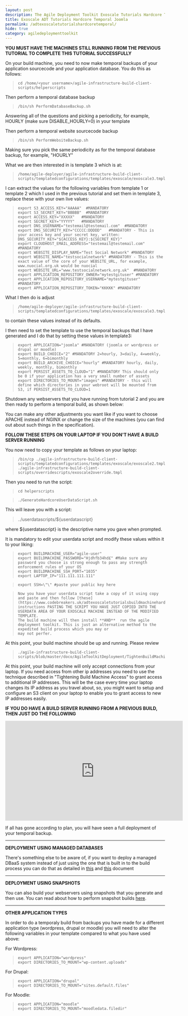```yaml
---
layout: post
description: The Agile Deployment Toolkit Exoscale Tutorials Hardcore Temporal Joomla
title: Exoscale ADT Tutorials Hardcore Temporal Joomla
permalink: /adtexoscaletutorialshardcoretemporal/
hide: true
category: agiledeploymenttoolkit
---
```


**YOU MUST HAVE THE MACHINES STILL RUNNING FROM THE PREVIOUS TUTORIAL TO COMPLETE THIS TUTORIAL SUCCESSFULLY**

On your build machine, you need to now make temporal backups of your application sourcecode and your application database.
You do this as follows:

>     cd /home/<your username>/agile-infrastructure-build-client-scripts/helperscripts

Then perform a temporal database backup
  
>     /bin/sh PerformDatabaseBackup.sh
 
Answering all of the questions and picking a periodicity, for example, HOURLY (make sure DISABLE_HOURLY=0) in your template
  
Then perform a temporal website sourcecode backup
  
>     /bin/sh PerformWebsiteBackup.sh
  
Making sure you pick the same periodicity as for the temporal database backup, for example, "HOURLY"
  
What we are then interested in is template 3 which is at:
  
>     /home/agile-deployer/agile-infrastructure-build-client-scripts/templatedconfigurations/templates/exoscale/exoscale3.tmpl
  
I can extract the values for the following variables from template 1 or template 2 which I used in the previous tutorial and set them in template 3, replace these with your own live values:

>     export S3_ACCESS_KEY="AAAAA"  #MANDATORY
>     export S3_SECRET_KEY="BBBBB"  #MANDATORY
>     export ACCESS_KEY="XXXXX"   #MANDATORY
>     export SECRET_KEY="YYYYY"   #MANDATORY
>     export DNS_USERNAME="testemail@testemail.com"  #MANDATORY
>     export DNS_SECURITY_KEY="CCCCC:DDDDD"   #MANDATORY - This is your access key and your secret key, written: DNS_SECURITY_KEY="${ACCESS_KEY}:${SECRET_KEY}"
>     export CLOUDHOST_EMAIL_ADDRESS="testemail@testemail.com" #MANDATORY
>     export WEBSITE_DISPLAY_NAME="Test Social Network" #MANDATORY
>     export WEBSITE_NAME="testsocialnetwork" #MANDATORY - This is the exact value of the core of your WEBSITE_URL, for example, www.nuocial.org.uk would be nuocial
>     export WEBSITE_URL="www.testsocialnetwork.org.uk"  #MANDATORY
>     export APPLICATION_REPOSITORY_OWNER="mytestgituser" #MANDATORY
>     export APPLICATION_REPOSITORY_USERNAME="mytestgituser" #MANDATORY
>     export APPLICATION_REPOSITORY_TOKEN="KKKKK" #MANDATORY
  
What I then do is adjust  

>     /home/agile-deployer/agile-infrastructure-build-client-scripts/templatedconfigurations/templates/exoscale/exoscale3.tmpl  
  
to contain these values instead of its defaults.
  
I then need to set the template to use the temporal backups that I have generated and I do that by setting these values in template3:
  
>     export APPLICATION="joomla" #MANDATORY (joomla or wordpress or drupal or moodle)
>     export BUILD_CHOICE="2" #MANDATORY 2=hourly, 3=daily, 4=weekly, 5=monthly, 6=bimonthly
>     export BUILD_ARCHIVE_CHOICE="hourly" #MANDATORY hourly, daily, weekly, monthly, bimonthly
>     export PERSIST_ASSETS_TO_CLOUD="1" #MANDATORY This should only be 0 if your application has a very small number of assets
>     export DIRECTORIES_TO_MOUNT="images" #MANDATORY - this will define which directories in your webroot will be mounted from S3, if PERSIST_ASSETS_TO_CLOUD=1
  
Shutdown any webservers that you have running from tutorial 2 and you are then ready to perform a temporal build, as shown below:
  
You can make any other adjustments you want like if you want to choose APACHE instead of NGINX or change the size of the machines (you can find out about such things in the specification).

**FOLLOW THESE STEPS ON YOUR LAPTOP IF YOU DON'T HAVE A BUILD SERVER RUNNING**

You now need to copy your template as follows on your laptop:  

>     /bin/cp ./agile-infrastructure-build-client-scripts/templatedconfigurations/templates/exoscale/exoscale2.tmpl ./agile-infrastructure-build-client-scripts/overridescripts/exoscale2override.tmpl  

Then you need to run the script:

>     cd helperscripts

>     ./GenerateHardcoreUserDataScript.sh

This will leave you with a script:

>    ../userdatascripts/${userdatascript}   

where ${userdatascript} is the descriptive name you gave when prompted.
  
It is mandatory to edit your userdata script and modify these values within it to your liking:

>     export BUILDMACHINE_USER="agile-user"
>     export BUILDMACHINE_PASSWORD="Hjdhfb34hd£" #Make sure any password you choose is strong enough to pass any strength enforcement rules of your OS
>     export BUILDMACHINE_SSH_PORT="1035"
>     export LAPTOP_IP="111.111.111.111"

>     export SSH=\"\" #paste your public key here


>     Now you have your userdata script take a copy of it using copy and paste and then follow [these](https://www.codebreakers.uk/adtexoscaletutorialsbuildmachinehardcore)   
>     instructions PASTING THE SCRIPT YOU HAVE JUST COPIED INTO THE USERDATA AREA OF YOUR EXOSCALE MACHINE INSTEAD OF THE MODIFIED TEMPLATE. 
>     The build machine will then install **AND**  run the agile deployment toolkit. This is just an alternative method to the expedited build process which you may or
>     may not perfer.


At this point, your build machine should be up and running. Please review  
  
>     ./agile-infrastructure-build-client-scripts/blob/master/doco/AgileToolkitDeployment/TightenBuildMachineAccess.md.  
 
At this point, your build machine will only accept connections from your laptop. If you need access from other ip addresses you need to use the technique described in "Tightening Build Machine Access" to grant access to additional IP addresses. This will be the case every time your laptop changes its IP address as you travel about, so, you might want to setup and configure an S3 client on your laptop to enable you to grant access to new IP addresses easily. 

**IF YOU DO HAVE A BUILD SERVER RUNNING FROM A PREVIOUS BUILD, THEN JUST DO THE FOLLOWING**
  
  <iframe width="560" height="315" src="https://www.youtube.com/embed/WiuacLCV_XU" title="YouTube video player" frameborder="0" allow="accelerometer; autoplay; clipboard-write; encrypted-media; gyroscope; picture-in-picture" allowfullscreen></iframe>
  
  If all has gone according to plan, you will have seen a full deployment of your temporal backup. 
  
  ------------------------
  **DEPLOYMENT USING MANAGED DATABASES**
  
  There's something else to be aware of, if you want to deploy a managed DBaaS system instead of just using the one that is built in to the build process you can do that as detailed in [this](https://github.com/agile-deployer/agile-infrastructure-build-client-scripts/blob/master/doco/AgileToolkitDeployment/DeployingDBaaS-Shortcut.md) and [this](https://github.com/agile-deployer/agile-infrastructure-build-client-scripts/blob/master/doco/AgileToolkitDeployment/DeployingDBaaS.md) document
  
  ------------------------
  **DEPLOYMENT USING SNAPSHOTS**
  
  You can also build your webservers using snapshots that you generate and then use. You can read about how to perform snapshot builds [here](https://github.com/agile-deployer/agile-infrastructure-build-client-scripts/blob/master/doco/AgileToolkitDeployment/SnapshotsWorkflow.md).
  
  ------------------------
  **OTHER APPLICATION TYPES**
  
In order to do a temporaly build from backups you have made for a different application type (wordpress, drupal or moodle) you will need to alter the following variables in your template compared to what you have used above:
  
  For Wordpress:
  
>     export APPLICATION="wordpress"
>     export DIRECTORIES_TO_MOUNT="wp-content.uploads"
  
  For Drupal:
  
>     export APPLICATION="drupal"
>     export DIRECTORIES_TO_MOUNT="sites.default.files"
  
  For Moodle:
  
>     export APPLICATION="moodle"
>     export DIRECTORIES_TO_MOUNT="moodledata.filedir"
